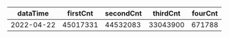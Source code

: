|dataTime|firstCnt|secondCnt|thirdCnt|fourCnt|
|-|-|-|-|-|
|2022-04-22|45017331|44532083|33043900|671788|